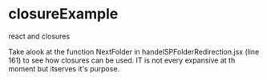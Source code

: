 # closureExample
react and closures


Take alook at the function NextFolder in handelSPFolderRedirection.jsx (line 161) to see how closures can be used.
IT is not every expansive at th moment but itserves it's purpose.

